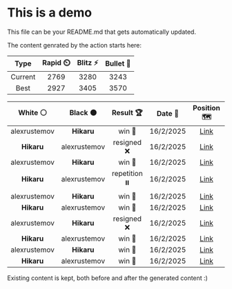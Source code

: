 # This is a demo

This file can be your README.md that gets automatically updated.

The content genrated by the action starts here:

<!--START_SECTION:chessStats-->
<!-- Automatically generated with https://github.com/Balastrong/chess-stats-action -->

| Type | Rapid ⏲️ | Blitz ⚡ | Bullet 🔫 |
|:---:|:---:|:---:|:---:|
| Current | 2769 | 3280 | 3243 |
| Best | 2927 | 3405 | 3570 |

| White ⚪ | Black ⚫ | Result 🏆 | Date 📅 | Position 🗺️ | Type 🕕 |
|:---:|:---:|:---:|:---:|:---:|:---:|
| alexrustemov | **Hikaru** | win 🥇 | 16/2/2025 | <a href="http://www.ee.unb.ca/cgi-bin/tervo/fen.pl?select=8/4k2p/4p3/7P/3PP1N1/5KP1/3r1P2/3n4 w - - 1 41">Link</a> | Blitz |
| **Hikaru** | alexrustemov | resigned ❌ | 16/2/2025 | <a href="http://www.ee.unb.ca/cgi-bin/tervo/fen.pl?select=2r5/8/4k3/8/6K1/8/8/8 w - - 0 74">Link</a> | Blitz |
| alexrustemov | **Hikaru** | win 🥇 | 16/2/2025 | <a href="http://www.ee.unb.ca/cgi-bin/tervo/fen.pl?select=4r3/pp3k1p/5brP/2pPB3/5P2/2q1K2Q/P7/R4R2 w - - 0 30">Link</a> | Blitz |
| **Hikaru** | alexrustemov | repetition ⏸️ | 16/2/2025 | <a href="http://www.ee.unb.ca/cgi-bin/tervo/fen.pl?select=5nk1/5pp1/1PQ1p2p/4P3/2P5/6P1/4q1K1/8 w - - 10 49">Link</a> | Blitz |
| alexrustemov | **Hikaru** | win 🥇 | 16/2/2025 | <a href="http://www.ee.unb.ca/cgi-bin/tervo/fen.pl?select=5k2/5b2/p2n1r2/2pP2R1/8/2q4r/3QB3/4K1R1 w - - 0 44">Link</a> | Blitz |
| **Hikaru** | alexrustemov | win 🥇 | 16/2/2025 | <a href="http://www.ee.unb.ca/cgi-bin/tervo/fen.pl?select=3rr1k1/1p3Bq1/4p3/p3P1Q1/2P5/PP3RP1/5P2/6K1 b - - 2 37">Link</a> | Blitz |
| alexrustemov | **Hikaru** | resigned ❌ | 16/2/2025 | <a href="http://www.ee.unb.ca/cgi-bin/tervo/fen.pl?select=1rq4k/6Rp/6p1/2pP4/2P3r1/2B5/6Q1/5RK1 w - - 5 57">Link</a> | Blitz |
| **Hikaru** | alexrustemov | win 🥇 | 16/2/2025 | <a href="http://www.ee.unb.ca/cgi-bin/tervo/fen.pl?select=r7/2P5/7p/3k4/2pB4/p3P2P/5PP1/R5K1 b - - 0 46">Link</a> | Blitz |
| alexrustemov | **Hikaru** | win 🥇 | 16/2/2025 | <a href="http://www.ee.unb.ca/cgi-bin/tervo/fen.pl?select=2r5/p6k/6p1/1p2PpPp/2pr1P1P/1q6/2R3B1/2KR4 w - - 0 34">Link</a> | Blitz |
| **Hikaru** | alexrustemov | win 🥇 | 16/2/2025 | <a href="http://www.ee.unb.ca/cgi-bin/tervo/fen.pl?select=5Q2/1p2R1pk/1Pp2pb1/q1Pp3p/3P3P/5PN1/6PK/r7 b - - 11 56">Link</a> | Blitz |

<!--END_SECTION:chessStats-->

Existing content is kept, both before and after the generated content :)
